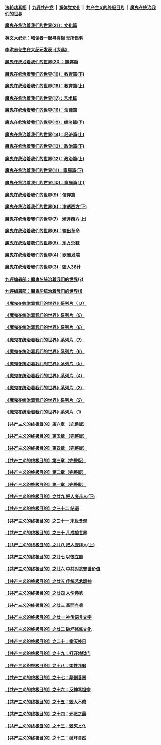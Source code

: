 

####  [法轮功真相](../../../../basic/blob/master/README.md?t=11271032) &nbsp;|&nbsp; [九评共产党](../../../../9ping.md/blob/master/README.md?t=11271032) &nbsp;|&nbsp; [解体党文化](../../../../jtdwh.md/blob/master/README.md?t=11271032)  &nbsp;|&nbsp; [共产主义的终极目的](../../../../gczydzjmd.md/blob/master/README.md?t=11271032) &nbsp;|&nbsp; [魔鬼在统治我们的世界](../../../../mgztzwmdsj.md/blob/master/README.md?t=11271032) 

#### [魔鬼在统治着我们的世界(21)：文化篇](../pages/nsc422/n10597706.md?t=11271032) 

#### [英文大纪元：和读者一起寻真相 无所畏惧](../pages/nsc422/n12542027.md?t=11271032) 

#### [李洪志先生在大纪元发表《大选》](../pages/nsc422/n12534746.md?t=11271032) 

#### [魔鬼在统治着我们的世界(20)：媒体篇](../pages/nsc422/n10586579.md?t=11271032) 

#### [魔鬼在统治着我们的世界(19)：教育篇(下)](../pages/nsc422/n10564808.md?t=11271032) 

#### [魔鬼在统治着我们的世界(18)：教育篇(上)](../pages/nsc422/n10526970.md?t=11271032) 

#### [魔鬼在统治着我们的世界(17)：艺术篇](../pages/nsc422/n10499093.md?t=11271032) 

#### [魔鬼在统治着我们的世界(16)：法律篇](../pages/nsc422/n10485969.md?t=11271032) 

#### [魔鬼在统治着我们的世界(15)：经济篇(下)](../pages/nsc422/n10469975.md?t=11271032) 

#### [魔鬼在统治着我们的世界(14)：经济篇(上)](../pages/nsc422/n10457370.md?t=11271032) 

#### [魔鬼在统治着我们的世界(13)：政治篇(下)](../pages/nsc422/n10448270.md?t=11271032) 

#### [魔鬼在统治着我们的世界(12)：政治篇(上)](../pages/nsc422/n10444576.md?t=11271032) 

#### [魔鬼在统治着我们的世界(11)：家庭篇(下)](../pages/nsc422/n10440961.md?t=11271032) 

#### [魔鬼在统治着我们的世界(10)：家庭篇(上)](../pages/nsc422/n10435448.md?t=11271032) 

#### [魔鬼在统治着我们的世界(9)：信仰篇](../pages/nsc422/n10432159.md?t=11271032) 

#### [魔鬼在统治着我们的世界(8)：渗透西方(下)](../pages/nsc422/n10429603.md?t=11271032) 

#### [魔鬼在统治着我们的世界(7)：渗透西方(上)](../pages/nsc422/n10426013.md?t=11271032) 

#### [魔鬼在统治着我们的世界(6)：输出革命](../pages/nsc422/n10421536.md?t=11271032) 

#### [魔鬼在统治着我们的世界(5)：东方杀戮](../pages/nsc422/n10417707.md?t=11271032) 

#### [魔鬼在统治着我们的世界(4)：欧洲发端](../pages/nsc422/n10414890.md?t=11271032) 

#### [魔鬼在统治着我们的世界(3)：毁人36计](../pages/nsc422/n10411583.md?t=11271032) 

#### [九评编辑部：魔鬼在统治着我们的世界(2)](../pages/nsc422/n10410036.md?t=11271032) 

#### [九评编辑部：魔鬼在统治着我们的世界(1)](../pages/nsc422/n10406825.md?t=11271032) 

#### [《魔鬼在统治着我们的世界》系列片（10）](../pages/nsc422/n12292670.md?t=11271032) 

#### [《魔鬼在统治着我们的世界》系列片（9）](../pages/nsc422/n12290859.md?t=11271032) 

#### [《魔鬼在统治着我们的世界》系列片（8）](../pages/nsc422/n12287445.md?t=11271032) 

#### [《魔鬼在统治着我们的世界》系列片（7）](../pages/nsc422/n12283425.md?t=11271032) 

#### [《魔鬼在统治着我们的世界》系列片（6）](../pages/nsc422/n12282314.md?t=11271032) 

#### [《魔鬼在统治着我们的世界》系列片（5）](../pages/nsc422/n12281419.md?t=11271032) 

#### [《魔鬼在统治着我们的世界》系列片（4）](../pages/nsc422/n12274024.md?t=11271032) 

#### [《魔鬼在统治着我们的世界》系列片（3）](../pages/nsc422/n12271322.md?t=11271032) 

#### [《魔鬼在统治着我们的世界》系列片（2）](../pages/nsc422/n12269049.md?t=11271032) 

#### [《魔鬼在统治着我们的世界》系列片（1）](../pages/nsc422/n12267575.md?t=11271032) 

#### [【共产主义的终极目的】第六章 （完整版）](../pages/nsc422/n11428913.md?t=11271032) 

#### [【共产主义的终极目的】第五章 （完整版）](../pages/nsc422/n11428912.md?t=11271032) 

#### [【共产主义的终极目的】第四章 （完整版）](../pages/nsc422/n11428907.md?t=11271032) 

#### [【共产主义的终极目的】第三章（完整版）](../pages/nsc422/n11428848.md?t=11271032) 

#### [【共产主义的终极目的】第二章（完整版）](../pages/nsc422/n11428831.md?t=11271032) 

#### [【共产主义的终极目的】第一章（完整版）](../pages/nsc422/n11417651.md?t=11271032) 

#### [【共产主义的终极目的】之廿九 把人变非人(下)](../pages/nsc422/n11344140.md?t=11271032) 

#### [【共产主义的终极目的】之三十二 结语](../pages/nsc422/n11360535.md?t=11271032) 

#### [【共产主义的终极目的】之三十一 末世景观](../pages/nsc422/n11351129.md?t=11271032) 

#### [【共产主义的终极目的】之三十 几成狼世界](../pages/nsc422/n11348280.md?t=11271032) 

#### [【共产主义的终极目的】之廿八 把人变非人(上)](../pages/nsc422/n11340492.md?t=11271032) 

#### [【共产主义的终极目的】之廿七 以恨立国](../pages/nsc422/n11336944.md?t=11271032) 

#### [【共产主义的终极目的】之廿六 中共对抗普世价值](../pages/nsc422/n11324785.md?t=11271032) 

#### [【共产主义的终极目的】之廿五 传统艺术颂神](../pages/nsc422/n11296396.md?t=11271032) 

#### [【共产主义的终极目的】之廿四 人伦典范](../pages/nsc422/n11296397.md?t=11271032) 

#### [【共产主义的终极目的】之廿三 富而有德](../pages/nsc422/n11283598.md?t=11271032) 

#### [【共产主义的终极目的】之廿一 神传语言文字](../pages/nsc422/n11263265.md?t=11271032) 

#### [【共产主义的终极目的】之廿二 破坏修炼文化](../pages/nsc422/n11245728.md?t=11271032) 

#### [【共产主义的终极目的】之二十：偷天换日](../pages/nsc422/n11238846.md?t=11271032) 

#### [【共产主义的终极目的】之十九：打开地狱门](../pages/nsc422/n11206376.md?t=11271032) 

#### [【共产主义的终极目的】之十八：柔性洗脑](../pages/nsc422/n11199994.md?t=11271032) 

#### [【共产主义的终极目的】之十七：颠倒善恶](../pages/nsc422/n11179782.md?t=11271032) 

#### [【共产主义的终极目的】之十六：反神骂祖宗](../pages/nsc422/n11166798.md?t=11271032) 

#### [【共产主义的终极目的】之十五：毁人不倦](../pages/nsc422/n11166792.md?t=11271032) 

#### [【共产主义的终极目的】之十四：邪恶之最](../pages/nsc422/n11150249.md?t=11271032) 

#### [【共产主义的终极目的】之十三：毁灭文化](../pages/nsc422/n11135227.md?t=11271032) 

#### [【共产主义的终极目的】之十二：破坏自然](../pages/nsc422/n11135214.md?t=11271032) 

